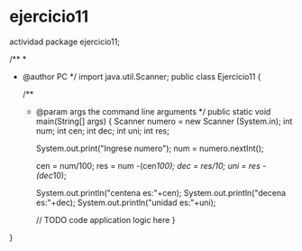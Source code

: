 # ejercicio11
actividad
package ejercicio11;

/**
 *
 * @author PC
 */
import java.util.Scanner;
public class Ejercicio11 {

    /**
     * @param args the command line arguments
     */
    public static void main(String[] args) {
        Scanner numero = new Scanner (System.in);
        int num;
        int cen;
        int dec;
        int uni;
        int res;
         
       System.out.print("Ingrese numero");
       num = numero.nextInt();
       
       cen = num/100;
       res = num -(cen*100);
       dec = res/10;
       uni = res - (dec*10);
       
       System.out.println("centena es:"+cen);
       System.out.println("decena es:"+dec);
       System.out.println("unidad es:"+uni);
       
        
        // TODO code application logic here
    }
    
}
